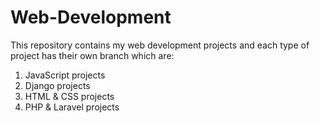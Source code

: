 # Web-Development
This repository contains my web development projects and each type of project has their own branch which are:

1) JavaScript projects
2) Django projects
3) HTML & CSS projects
4) PHP & Laravel projects
